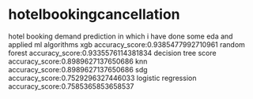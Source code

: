 # hotelbookingcancellation
hotel booking demand prediction in which i have done some eda and applied ml algorithms
xgb accuracy_score:0.9385477992710961
random forest accuracy_score:0.9335576114381834
decision tree score accuracy_score:0.8989627137650686
knn accuracy_score:0.8989627137650686
sdg accuracy_score:0.7529296327446033
logistic regression accuracy_score:0.7585365853658537
